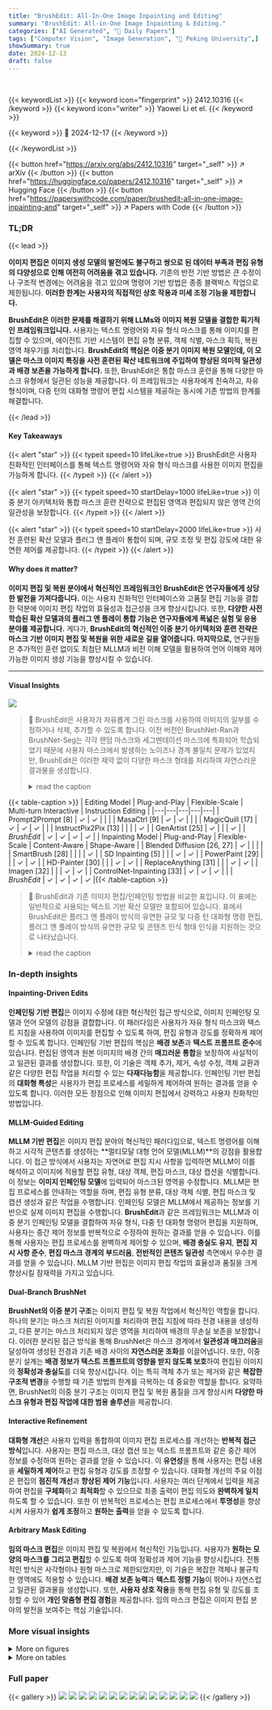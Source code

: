 ```yaml
---
title: "BrushEdit: All-In-One Image Inpainting and Editing"
summary: "BrushEdit: All-in-One Image Inpainting & Editing."
categories: ["AI Generated", "🤗 Daily Papers"]
tags: ["Computer Vision", "Image Generation", "🏢 Peking University",]
showSummary: true
date: 2024-12-13
draft: false
---
```


<br>

{{< keywordList >}}
{{< keyword icon="fingerprint" >}} 2412.10316 {{< /keyword >}}
{{< keyword icon="writer" >}} Yaowei Li et el. {{< /keyword >}}
 
{{< keyword >}} 🤗 2024-12-17 {{< /keyword >}}
 
{{< /keywordList >}}

{{< button href="https://arxiv.org/abs/2412.10316" target="_self" >}}
↗ arXiv
{{< /button >}}
{{< button href="https://huggingface.co/papers/2412.10316" target="_self" >}}
↗ Hugging Face
{{< /button >}}
{{< button href="https://paperswithcode.com/paper/brushedit-all-in-one-image-inpainting-and" target="_self" >}}
↗ Papers with Code
{{< /button >}}




### TL;DR


{{< lead >}}

**이미지 편집은 이미지 생성 모델의 발전에도 불구하고 쌍으로 된 데이터 부족과 편집 유형의 다양성으로 인해 여전히 어려움을 겪고 있습니다.** 기존의 반전 기반 방법은 큰 수정이나 구조적 변경에는 어려움을 겪고 있으며 명령어 기반 방법은 종종 블랙박스 작업으로 제한됩니다. **이러한 한계는 사용자의 직접적인 상호 작용과 미세 조정 기능을 제한합니다.**

**BrushEdit은 이러한 문제를 해결하기 위해 LLMs와 이미지 복원 모델을 결합한 획기적인 프레임워크입니다.** 사용자는 텍스트 명령어와 자유 형식 마스크를 통해 이미지를 편집할 수 있으며, 에이전트 기반 시스템이 편집 유형 분류, 객체 식별, 마스크 획득, 복원 영역 채우기를 처리합니다. **BrushEdit의 핵심은 이중 분기 이미지 복원 모델인데, 이 모델은 마스크 이미지 특징을 사전 훈련된 확산 네트워크에 주입하여 향상된 의미적 일관성과 배경 보존을 가능하게 합니다.** 또한, BrushEdit은 통합 마스크 훈련을 통해 다양한 마스크 유형에서 일관된 성능을 제공합니다. 이 프레임워크는 사용자에게 친숙하고, 자유 형식이며, 다중 턴의 대화형 명령어 편집 시스템을 제공하는 동시에 기존 방법의 한계를 해결합니다.

{{< /lead >}}


#### Key Takeaways

{{< alert "star" >}}
{{< typeit speed=10 lifeLike=true >}} BrushEdit은 사용자 친화적인 인터페이스를 통해 텍스트 명령어와 자유 형식 마스크를 사용한 이미지 편집을 가능하게 합니다. {{< /typeit >}}
{{< /alert >}}

{{< alert "star" >}}
{{< typeit speed=10 startDelay=1000 lifeLike=true >}} 이중 분기 아키텍처와 통합 마스크 훈련 전략으로 편집된 영역과 편집되지 않은 영역 간의 일관성을 보장합니다. {{< /typeit >}}
{{< /alert >}}

{{< alert "star" >}}
{{< typeit speed=10 startDelay=2000 lifeLike=true >}} 사전 훈련된 확산 모델과 플러그 앤 플레이 통합이 되며, 규모 조정 및 편집 강도에 대한 유연한 제어를 제공합니다. {{< /typeit >}}
{{< /alert >}}

#### Why does it matter?
**이미지 편집 및 복원 분야에서 혁신적인 프레임워크인 BrushEdit은 연구자들에게 상당한 발전을 가져다줍니다.** 이는 사용자 친화적인 인터페이스와 고품질 편집 기능을 결합한 덕분에 이미지 편집 작업의 효율성과 접근성을 크게 향상시킵니다. 또한, **다양한 사전 학습된 확산 모델과의 플러그 앤 플레이 통합 기능은 연구자들에게 폭넓은 실험 및 응용 분야를 제공합니다.** 게다가, **BrushEdit의 혁신적인 이중 분기 아키텍처와 훈련 전략은 마스크 기반 이미지 편집 및 복원을 위한 새로운 길을 열어줍니다. 마지막으로,** 연구원들은 추가적인 훈련 없이도 최첨단 MLLM과 비전 이해 모델을 활용하여 언어 이해와 제어 가능한 이미지 생성 기능을 향상시킬 수 있습니다.

------
#### Visual Insights



![](https://arxiv.org/html/2412.10316/x2.png)

> 🔼 BrushEdit은 사용자가 자유롭게 그린 마스크를 사용하여 이미지의 일부를 수정하거나 삭제, 추가할 수 있도록 합니다. 이전 버전인 BrushNet-Ran과 BrushNet-Seg는 각각 랜덤 마스크와 세그멘테이션 마스크에 특화되어 학습되었기 때문에 사용자 마스크에서 발생하는 노이즈나 경계 불일치 문제가 있었지만, BrushEdit은 이러한 제약 없이 다양한 마스크 형태를 처리하여 자연스러운 결과물을 생성합니다.
> <details>
> <summary>read the caption</summary>
> Figure 1: BrushEdit can achieve all-in-one inpainting for arbitrary mask shapes without requiring separate model training for each mask type. This flexibility in handling arbitrary shapes also enhances user-driven editing, as user-provided masks often combine segmentation-based structural details with random mask noise. By supporting arbitrary mask shapes, BrushEdit avoids the artifacts introduced by the random-mask version of BrushNet-Ran and the edge inconsistencies caused by the segmentation-mask version BrushNet-Seg’s strong reliance on boundary shapes.
> </details>





{{< table-caption >}}
| Editing Model | Plug-and-Play | Flexible-Scale | Multi-turn Interactive | Instruction Editing |
|---|---|---|---|---| 
| Prompt2Prompt [8] | ✓ | ✓ |  |  |
| MasaCtrl [9] | ✓ | ✓ |  |  |
| MagicQuill [17] | ✓ | ✓ | ✓ |  |
| InstructPix2Pix [13] |  |  |  | ✓ |
| GenArtist [25] | ✓ |  |  | ✓ |
| *BrushEdit* | ✓ | ✓ | ✓ | ✓ |
| Inpainting Model | Plug-and-Play | Flexible-Scale | Content-Aware | Shape-Aware |
| Blended Diffusion [26, 27] | ✓ |  |  |  |
| SmartBrush [28] |  |  |  | ✓ |
| SD Inpainting [5] |  |  | ✓ | ✓ |
| PowerPaint [29] |  |  | ✓ | ✓ |
| HD-Painter [30] |  |  | ✓ | ✓ |
| ReplaceAnything [31] |  |  | ✓ | ✓ |
| Imagen [32] |  |  | ✓ | ✓ |
| ControlNet-Inpainting [33] | ✓ | ✓ | ✓ |  |
| *BrushEdit* | ✓ | ✓ | ✓ | ✓ |{{< /table-caption >}}

> 🔼 BrushEdit과 기존 이미지 편집/인페인팅 방법을 비교한 표입니다. 이 표에는 일반적으로 사용되는 텍스트 기반 확산 모델만 포함되어 있습니다. 표에서 BrushEdit은 플러그 앤 플레이 방식의 유연한 규모 및 다중 턴 대화형 명령 편집, 플러그 앤 플레이 방식의 유연한 규모 및 콘텐츠 인식 형태 인식을 지원하는 것으로 나타났습니다.
> <details>
> <summary>read the caption</summary>
> TABLE I: Comparison of BrushEdit with Previous Image Editing/Inpainting Methods. Note that we only list commonly used text-guided diffusion methods in this table.
> </details>





### In-depth insights


#### Inpainting-Driven Edits
**인페인팅 기반 편집**은 이미지 수정에 대한 혁신적인 접근 방식으로, 이미지 인페인팅 모델과 언어 모델의 강점을 결합합니다. 이 패러다임은 사용자가 자유 형식 마스크와 텍스트 지침을 사용하여 이미지를 편집할 수 있도록 하여, 편집 유형과 강도를 정확하게 제어할 수 있도록 합니다. 인페인팅 기반 편집의 핵심은 **배경 보존**과 **텍스트 프롬프트 준수**에 있습니다. 편집된 영역과 원본 이미지의 배경 간의 **매끄러운 통합**을 보장하여 사실적이고 일관된 결과를 생성합니다. 또한, 이 기술은 객체 추가, 제거, 속성 수정, 객체 교환과 같은 다양한 편집 작업을 처리할 수 있는 **다재다능함**을 제공합니다. 인페인팅 기반 편집의 **대화형 특성**은 사용자가 편집 프로세스를 세밀하게 제어하여 원하는 결과를 얻을 수 있도록 합니다. 이러한 모든 장점으로 인해 이미지 편집에서 강력하고 사용자 친화적인 방법입니다.

#### MLLM-Guided Editing
**MLLM 기반 편집**은 이미지 편집 분야의 혁신적인 패러다임으로, 텍스트 명령어를 이해하고 시각적 콘텐츠를 생성하는 **멀티모달 대형 언어 모델(MLLM)**의 강점을 활용합니다. 이 접근 방식에서 사용자는 자연어로 편집 지시 사항을 입력하면 MLLM이 이를 해석하고 이미지에 적용할 편집 유형, 대상 객체, 편집 마스크, 대상 캡션을 식별합니다. 이 정보는 **이미지 인페인팅 모델**에 입력되어 마스크된 영역을 수정합니다. MLLM은 편집 프로세스를 안내하는 역할을 하며, 편집 유형 분류, 대상 객체 식별, 편집 마스크 및 캡션 생성과 같은 작업을 수행합니다. 인페인팅 모델은 MLLM에서 제공하는 정보를 기반으로 실제 이미지 편집을 수행합니다. **BrushEdit**과 같은 프레임워크는 MLLM과 이중 분기 인페인팅 모델을 결합하여 자유 형식, 다중 턴 대화형 명령어 편집을 지원하며, 사용자는 중간 제어 정보를 반복적으로 수정하여 원하는 결과를 얻을 수 있습니다. 이를 통해 사용자는 편집 프로세스를 완벽하게 제어할 수 있으며, **배경 충실도 유지**, **편집 지시 사항 준수**, **편집 마스크 경계의 부드러움**, **전반적인 콘텐츠 일관성** 측면에서 우수한 결과를 얻을 수 있습니다. MLLM 기반 편집은 이미지 편집 작업의 효율성과 품질을 크게 향상시킬 잠재력을 가지고 있습니다.

#### Dual-Branch BrushNet
**BrushNet의 이중 분기 구조**는 이미지 편집 및 복원 작업에서 혁신적인 역할을 합니다. 하나의 분기는 마스크 처리된 이미지를 처리하여 편집 지침에 따라 전경 내용을 생성하고, 다른 분기는 마스크 처리되지 않은 영역을 처리하여 배경의 무손실 보존을 보장합니다. 이러한 분리된 접근 방식을 통해 BrushNet은 마스크 경계에서 **일관성과 매끄러움**을 달성하여 생성된 전경과 기존 배경 사이의 **자연스러운 조화**를 이끌어냅니다. 또한, 이중 분기 설계는 **배경 정보가 텍스트 프롬프트의 영향을 받지 않도록 보호**하여 편집된 이미지의 **정확성과 충실도**를 더욱 향상시킵니다. 이는 특히 객체 추가 또는 제거와 같은 **복잡한 구조적 변경**을 수행할 때 기존 방법의 한계를 극복하는 데 중요한 역할을 합니다. 요약하면, BrushNet의 이중 분기 구조는 이미지 편집 및 복원 품질을 크게 향상시켜 **다양한 마스크 유형과 편집 작업에 대한 범용 솔루션**을 제공합니다.

#### Interactive Refinement
**대화형 개선**은 사용자 입력을 통합하여 이미지 편집 프로세스를 개선하는 **반복적 접근 방식**입니다. 사용자는 편집 마스크, 대상 캡션 또는 텍스트 프롬프트와 같은 중간 제어 정보를 수정하여 원하는 결과를 얻을 수 있습니다. 이 **유연성**을 통해 사용자는 편집 내용을 **세밀하게 제어**하고 편집 유형과 강도를 조정할 수 있습니다. 대화형 개선의 주요 이점은 편집의 **점진적 개선**과 **향상된 제어 기능**입니다. 사용자는 여러 단계에서 입력을 제공하여 편집을 **구체화**하고 **최적화**할 수 있으므로 최종 출력이 편집 의도와 **완벽하게 일치**하도록 할 수 있습니다. 또한 이 반복적인 프로세스는 편집 프로세스에서 **투명성**을 향상시켜 사용자가 **쉽게 조정**하고 **원하는 출력**을 얻을 수 있도록 합니다.

#### Arbitrary Mask Editing
**임의 마스크 편집**은 이미지 편집 및 복원에서 혁신적인 기능입니다. 사용자가 **원하는 모양의 마스크를 그리고 편집**할 수 있도록 하여 정확성과 제어 기능을 향상시킵니다. 전통적인 방식은 사각형이나 원형 마스크로 제한되었지만, 이 기술은 복잡한 객체나 불규칙한 영역에도 적용할 수 있습니다. **배경 보존 능력**과 **텍스트 정렬 기능**이 뛰어나 자연스럽고 일관된 결과물을 생성합니다. 또한, **사용자 상호 작용**을 통해 편집 유형 및 강도를 조정할 수 있어 **개인 맞춤형 편집 경험**을 제공합니다. 임의 마스크 편집은 이미지 편집 분야의 발전을 보여주는 핵심 기술입니다.


### More visual insights

<details>
<summary>More on figures
</summary>


![](https://arxiv.org/html/2412.10316/x3.png)

> 🔼 BrushEdit 모델의 전체적인 작동 방식을 보여주는 그림입니다. 사용자가 마스크와 마스크된 이미지를 입력하면, 모델은 마스크를 다운샘플링하고 마스크된 이미지를 VAE 인코더에 입력하여 잠재 공간의 분포를 정렬합니다. 그런 다음 노이즈가 있는 잠재 이미지, 마스크된 이미지 잠재 이미지, 그리고 다운샘플링된 마스크를 연결하여 BrushEdit의 입력으로 사용합니다. BrushEdit에서 추출된 특징은 제로 컨볼루션 블록 이후 사전 훈련된 UNet 레이어에 레이어별로 추가됩니다. 노이즈 제거 후 생성된 이미지와 마스크된 이미지를 블러 처리된 마스크를 사용하여 혼합합니다. 이 그림은 BrushEdit이 어떻게 이미지 인페인팅을 수행하는지, 특히 잠재 공간 정렬, 마스크 처리, 특징 추출 및 UNet과의 통합, 그리고 최종 이미지 생성 과정을 시각적으로 보여줍니다.
> <details>
> <summary>read the caption</summary>
> Figure 2: Model overview. Our model outputs an inpainted image given the mask and masked image input. Firstly, we downsample the mask to accommodate the size of the latent, and input the masked image to the VAE encoder to align the distribution of latent space. Then, noisy latent, masked image latent, and downsampled mask are concatenated as the input of BrushEdit. The feature extracted from BrushEdit is added to pretrained UNet layer by layer after a zero convolution block[33]. After denoising, the generated image and masked image are blended with a blurred mask.
> </details>



![](https://arxiv.org/html/2412.10316/x4.png)

> 🔼 이 그림은 BrushEdit 평가에 사용된 벤치마크 데이터셋인 BrushBench와 EditBench의 개요를 보여줍니다. I과 II는 각각 BrushBench의 자연 이미지와 인공 이미지, 마스크, 캡션을 나타냅니다. (a)~(d)는 사람, 동물, 실내, 실외 시나리오 이미지를 보여주며, 각 이미지 그룹은 원본 이미지, 내부 인페인팅 마스크, 외부 인페인팅 마스크와 상단에 이미지 캡션을 포함합니다. III는 EditBench의 이미지, 마스크, 캡션을 보여주며, (e)는 생성된 이미지, (f)는 자연 이미지입니다. 모든 이미지는 각 벤치마크에서 무작위로 선택되었습니다.
> <details>
> <summary>read the caption</summary>
> Figure 3: Benchmark overview. I and II separately show natural and artificial images, masks, and caption of BrushBench. (a) to (d) show images of humans, animals, indoor scenarios, and outdoor scenarios. Each group of images shows the original image, inside-inpainting mask, and outside-inpainting mask, with an image caption on the top. III show image, mask, and caption from EditBench [32], with (e) for generated images and (f) for natural images. The images are randomly selected from both benchmarks.
> </details>



![](https://arxiv.org/html/2412.10316/x5.png)

> 🔼 이 그림은 다양한 이미지 편집 작업에서 BrushEdit과 기존 편집 방법을 비교한 결과를 보여줍니다. 여기에는 객체 제거(I), 객체 추가(II), 속성 수정(III), 객체 교체(IV)와 같은 편집 작업이 포함됩니다. BrushEdit은 편집된 영역과 편집되지 않은 영역 간의 일관성, 편집 지침 준수, 편집 마스크 경계의 부드러움, 전반적인 콘텐츠 일관성 측면에서 기존 방법보다 우수한 결과를 보여줍니다. 특히 그림 I 및 II는 꽃이나 노트북 삭제, 칼라나 귀걸이 추가와 같은 작업을 보여주는 예시입니다. 기존 방법들은 반전 노이즈로 인한 구조적 아티팩트가 지속되어 만족스러운 결과를 내지 못하는 반면, BrushEdit은 의도한 작업을 성공적으로 수행하고 배경과 조화롭게 어울리는 매끄러운 편집 결과를 생성합니다.
> <details>
> <summary>read the caption</summary>
> Figure 4: Comparison of previous editing methods and BrushEdit on natural and synthetic images, covering image editing operations such as removing objects (I), adding objects (II), modifying attributes (III), and swapping objects (IV).
> </details>



![](https://arxiv.org/html/2412.10316/x6.png)

> 🔼 이 그림은 BrushEdit과 이전 이미지 인페인팅 기법들을 다양한 인페인팅 작업(랜덤 마스크 인페인팅, 세그멘테이션 마스크 인페인팅)에서 비교한 결과를 보여줍니다. 각 결과 그룹에는 Blended Latent Diffusion (BLD), Stable Diffusion Inpainting (SDI), HD-Painter (HDP), PowerPaint (PP), ControlNet-Inpainting (CNI), 이전 버전 BrushNet, 그리고 현재 버전 BrushEdit의 결과가 포함되어 있습니다. 그림 I은 랜덤 마스크 인페인팅, 그림 II는 세그멘테이션 마스크 인페인팅에 대한 결과를 보여주며, BrushEdit이 마스크 처리된 배경 보존과 이미지-텍스트 정렬 측면에서 우수한 성능을 보임을 알 수 있습니다.
> <details>
> <summary>read the caption</summary>
> Figure 5: Performance comparisons of BrushEdit and previous image inpainting methods across various inpainting tasks: (I) Random Mask Inpainting (II) Segmentation Mask Inpainting. Each group of results contains 7777 inpainting methods: (b) Blended Latent Diffusion (BLD) [27], (c) Stable Diffusion Inpainting (SDI) [5], (d) HD-Painter (HDP) [30], (e) PowerPaint (PP) [29], (f) ControlNet-Inpainting (CNI) [33], (g) Our Previous BrushNet and (h) Ours.
> </details>



![](https://arxiv.org/html/2412.10316/x7.png)

> 🔼 이 그림은 커뮤니티에서 미세 조정된 확산 모델에 BrushEdit을 통합하는 방법을 보여줍니다. Stable Diffusion v1.5에서 미세 조정된 5가지 인기 있는 커뮤니티 확산 모델(DreamShaper (DS), epiCRealism (ER), Henmix_Real (HR), MeinaMix (MM), Realistic Vision (RV))을 사용합니다. MM은 특히 애니메이션 이미지용으로 설계되었습니다. 그림은 입력 이미지(a), 다섯 가지 모델의 결과(b-f) 및 마스크(g)를 보여줍니다. 각 모델은 입력 이미지와 마스크를 사용하여 이미지의 마스크된 부분을 채웁니다.
> <details>
> <summary>read the caption</summary>
> Figure 6: Integrating BrushEdit to community fine-tuned diffusion models. We use five popular community diffusion models fine-tuned from stable diffusion v1.5: DreamShaper (DS) [99], epiCRealism (ER) [100], Henmix_Real (HR) [101], MeinaMix (MM) [102], and Realistic Vision (RV) [103]. MM is specifically designed for anime images.
> </details>



![](https://arxiv.org/html/2412.10316/x8.png)

> 🔼 BrushEdit의 유연한 제어 척도를 보여줍니다. (a)는 주어진 마스크 이미지를 보여주고, (b)-(h)는 제어 척도 *w*를 1.0에서 0.2까지 추가하는 것을 보여줍니다. 결과는 정밀한 제어에서 대략적인 제어까지 점진적으로 감소하는 제어 능력을 보여줍니다. *w* 값이 감소함에 따라 BrushEdit이 편집 또는 페인팅 중에 마스크되지 않은 영역을 보호하는 정도가 감소하여, 사용자가 정확성과 유연성 사이의 균형을 조정할 수 있습니다.
> <details>
> <summary>read the caption</summary>
> Figure 7: Flexible control scale of BrushEdit. (a) shows the given masked image, (b)-(h) show adding control scale w𝑤witalic_w from 1.01.01.01.0 to 0.20.20.20.2. Results show a gradually diminishing controllable ability from precise to rough control.
> </details>



</details>




<details>
<summary>More on tables
</summary>


{{< table-caption >}}
| Inverse | Editing | PSNR ↑ | LPIPS×10³ ↓ | MSE×10⁴ ↓ | SSIM×10² ↑ | CLIP Similariy ↑ |
|---|---|---|---|---|---|---| 
| **DDIM** | **P2P** | 17.87 | 208.80 | 219.88 | 71.14 | 22.44 |
| **PnP** | **P2P** | 27.22 | 54.55 | 32.86 | 84.76 | 22.10 |
| **DDIM** | **MasaCtrl** | 22.17 | 106.62 | 86.97 | 79.67 | 21.16 |
| **PnP** | **MasaCtrl** | 22.64 | 87.94 | 81.09 | 81.33 | 21.35 |
| **DDIM** | **P2P-Zero** | 20.44 | 172.22 | 144.12 | 74.67 | 20.54 |
| **PnP** | **P2P-Zero** | 21.53 | 138.98 | 127.32 | 77.05 | 21.05 |
| **DDIM** | **PnP** | 22.28 | 113.46 | 83.64 | 79.05 | **22.55** |
| **PnP** | **PnP** | 22.46 | 106.06 | 80.45 | 79.68 | **22.62** |
| *BrushEdit* |  | **32.16** | **17.22** | **8.43** | **97.08** | 22.44 |{{< /table-caption >}}
> 🔼 PnpBench에서 BrushEdit와 다양한 편집 방법을 비교한 표입니다. 편집 방법으로는 Prompt-to-Prompt (P2P)[8], MasaCtrl[9], Pix2Pix-Zero (P2P-Zero)[9], Plug-and-Play (PnP)[66]가 있으며, 각각에 대해 DDIM Inversion (DDIM)[2]과 PnP Inversion (PnP)[11]의 두 가지 역변환 기법을 평가하여 더 강력한 기준선을 설정했습니다. 빨간색은 최고 결과, 파란색은 두 번째로 좋은 결과를 나타냅니다. 표에는 PSNR, LPIPS, MSE, SSIM, CLIP 유사도와 같은 메트릭을 사용하여 편집된 영역과 편집되지 않은 영역 모두에서 이미지 품질과 텍스트 정렬을 측정한 결과가 포함되어 있습니다.
> <details>
> <summary>read the caption</summary>
> TABLE II: Comparison of BrushEdit with various editing methods in PnpBench. For editing methods Prompt-to-Prompt (P2P)[8], MasaCtrl[9], Pix2Pix-Zero (P2P-Zero)[9], and Plug-and-Play (PnP)[66], we evaluate two inversion techniques, DDIM Inversion (DDIM)[2] and PnP Inversion (PnP)[11], to establish stronger baselines. Red stands for the best result, Blue stands for the second best result.
> </details>

{{< table-caption >}}
| Methods | _BrushEdit_ | NP | EF | AIDI | EDICT | NT | Style Diffusion |
|---|---|---|---|---|---|---|---| 
| **Inference Time (s)** | **3.57** | **18.22** | 19.10 | 35.41 | 35.48 | 148.48 | 382.98 |{{< /table-caption >}}
> 🔼 BrushEdit은 이미지 편집 결과는 향상시키면서 다른 역전 기반 편집 방법보다 추론 시간이 훨씬 짧습니다. 표는 BrushEdit과 Negative-Prompt Inversion (NP), Edit Friendly Inversion (EF), AIDI, EDICT, Null-Text Inversion (NT), Style Diffusion + Prompt-to-Prompt 등 다른 역전 기반 방법의 추론 시간을 비교한 결과를 보여줍니다.
> <details>
> <summary>read the caption</summary>
> TABLE III: Comparison of inference time between our inpainting-based BrushEdit  and other inversion-based methods, including Negative-Prompt Inversion (NP), Edit Friendly Inversion (EF), AIDI[98], EDICT, Null-Text Inversion (NT), and Style Diffusion added with Prompt-to-Prompt. BrushEdit achieves better editing results with far less inference time than all inversion-based methods.
> </details>

{{< table-caption >}}
|                         | Inside-inpainting |                       Masked Background Fidelity | Text Align | Outside-inpainting |                       Masked Background Fidelity | Text Align |
| ----------------------- | :--------------- | :-------------------------------------------- | :--------- | :---------------- | :-------------------------------------------- | :--------- |
| **Metrics**            | **Models**       | PSNR↑ | MSE×10³↓ | LPIPS×10³↓ | SSIM↑ | **Models**      | PSNR↑ | MSE×10³↓ | LPIPS×10³↓ | SSIM↑ | CLIP Sim↑ |
|                         | **BLD (1)**     | 21.33 | 9.76      | 49.26      | 74.58 | **BLD (1)**    | 15.85 | 35.86      | 21.40      | 77.40 | 26.15     |
|                         | **SDI (2)**     | 21.52 | 13.87     | 48.39      | 89.07 | **SDI (2)**    | 18.04 | 19.87      | 15.13      | 91.42 | 26.17     |
|                         | **HDP (3)**     | 22.61 | 9.95      | 43.50      | 89.03 | **HDP (3)**    | 18.03 | 22.99      | 15.22      | 90.48 | 26.37     |
|                         | **PP (4)**      | 21.43 | 32.73     | 48.43      | 86.39 | **PP (4)**     | 18.04 | 31.78      | 15.13      | 90.11 | **26.48**    |
|                         | **CNI (5)**     | 12.39 | 78.78     | 243.62     | 65.25 | **CNI (5)**    | 11.91 | 83.03      | 58.16      | 66.80 | 26.73     |
|                         | **CNI* (5)**    | 22.73 | 24.58     | 43.49      | 91.53 | **CNI* (5)**   | 17.50 | 37.72      | 19.95      | 94.87 | 27.21     |
|                         | **BrushNet-Seg*** | **31.94** | **0.80**  | **18.67** | **96.55** | **BrushNet-Seg***| **27.82** | **2.25**  | **4.63** | **98.95** | **27.22**     |
|                         | *BrushEdit***      | **31.98** | **0.79**  | 18.92      | **96.68** | *BrushEdit***     | 27.65 | 2.30       | 4.90       | **98.97** | **27.29**    |{{< /table-caption >}}
> 🔼 BrushEdit 및 기타 확산 기반 이미지 보정 모델(Blended Latent Diffusion (BLD), Stable Diffusion Inpainting (SDI), HD-Painter (HDP), PowerPaint (PP), ControlNet-Inpainting (CNI), Segmentation-based BrushNet-Seg)을 BrushBench에서 비교한 정량적 결과입니다. 표는 내부 및 외부 보정 모두에 대한 배경 충실도 및 텍스트 정렬(텍스트 정렬) 지표를 보여줍니다. 모든 모델은 기본 모델로 Stable Diffusion V1.5를 사용합니다. 빨간색은 최고 결과를, 파란색은 두 번째로 좋은 결과를 나타냅니다.
> <details>
> <summary>read the caption</summary>
> TABLE IV: Quantitative comparisons between BrushEdit and other diffusion-based inpainting models in BrushBench: Blended Latent Diffusion (BLD)[27], Stable Diffusion Inpainting (SDI)[5], HD-Painter (HDP)[30], PowerPaint (PP)[29], ControlNet-Inpainting (CNI)[33], and our previous Segmentation-based BrushNet-Seg[22]. The table shows metrics on background fidelity and text alignment (Text Align) for both inside- and outside-inpainting. All models use Stable Diffusion V1.5 as the base model. Red indicates the best result, while Blue indicates the second-best result.
> </details>

{{< table-caption >}}
| Metrics | Masked Background Fidelity | Text Align | CLIP Sim |
|---|---|---|---|---| 
| Models | PSNR↑ | MSE<sub>×10³</sub>↓ | LPIPS<sub>×10³</sub>↓ | SSIM<sub>×10³</sub>↑ | |
| **BLD**[27] | 20.89 | 10.93 | 31.90 | 85.09 | 28.62 |
| **SDI**[5] | 23.25 | 6.94 | 24.30 | 90.13 | 28.00 |
| **HDP**[30] | 23.07 | **6.70** | 24.32 | 92.56 | 28.34 |
| **PP**[29] | 23.34 | 20.12 | 24.12 | 91.49 | 27.80 |
| **CNI**[33] | 12.71 | 69.42 | 159.71 | 79.16 | 28.16 |
| **CNI***[33] | 22.61 | 35.93 | 26.14 | 94.05 | 27.74 |
| **BrushNet-Ran*** | **33.66** | **0.63** | **10.12** | **98.13** | **28.87** |
| *BrushEdit* | **32.97** | **0.70** | **7.24** | **98.60** | **29.62** |{{< /table-caption >}}
> 🔼 EditBench에서 BrushEdit과 다른 확산 기반 이미지 복원 모델(랜덤 마스크 기반 BrushNet-Ran 포함)을 정량적으로 비교한 표입니다. 비교 방법 및 메트릭에 대한 자세한 설명은 표 IV의 캡션을 참조하세요. 빨간색은 최고 결과, 파란색은 두 번째로 좋은 결과를 나타냅니다.
> <details>
> <summary>read the caption</summary>
> TABLE V: Quantitative comparisons among BrushEdit and other diffusion-based inpainting models, Random-mask-based BrushNet-Ran in EditBench. A detailed explanation of compared methods and metrics can be found in the caption of Tab. IV. Red stands for the best result, Blue stands for the second best result.
> </details>

{{< table-caption >}}
| Metrics | Image Quality | | | Masked Region Preservation | | | Text Align | 
|---|---|---|---|---|---|---|---| 
| Model | IR×10↑ | HPS×10²↑ | AS↑ | PSNR↑ | MSE×10²↓ | LPIPS×10³↓ | CLIP Sim↑ |
|---|---|---|---|---|---|---|---| 
| SDI | 11.00 | 27.53 | 6.53 | 19.78 | 16.87 | 31.76 | 26.69 |
| w/o fine-tune | 11.59 | 27.71 | 6.59 | 19.86 | 16.09 | 31.68 | 26.91 |
| w/ fine-tune | **11.63** | **27.73** | **6.60** | **20.13** | **15.84** | **31.57** | **26.93** |{{< /table-caption >}}
> 🔼 이 표는 이중 분기 디자인에 대한 절제 연구 결과를 보여줍니다. Stable Diffusion Inpainting(SDI)은 전체 UNet이 미세 조정되는 단일 분기 디자인을 사용합니다. 기본 UNet을 미세 조정하는 것과 고정하는 두 가지 변형으로 이중 분기 모델을 학습하여 절제 분석을 수행했습니다. 결과는 이중 분기 디자인을 채택하여 달성한 우수한 성능을 보여줍니다. BrushEdit은 이미지 품질, 마스크 영역 보존, 텍스트 정렬의 세 가지 측면에서 평가됩니다. Image Quality는 생성된 이미지의 품질을 평가하고 Masked Region Preservation은 마스크되지 않은 영역이 얼마나 잘 보존되었는지 평가하고 Text Align은 생성된 이미지가 텍스트 프롬프트와 얼마나 잘 일치하는지 평가합니다. 각 메트릭에 대해 가장 높은 값이 빨간색으로 강조 표시됩니다.
> <details>
> <summary>read the caption</summary>
> TABLE VI: Ablation on dual-branch design. Stable Diffusion Inpainting (SDI) use single-branch design, where the entire UNet is fine-tuned. We conducted an ablation analysis by training a dual-branch model with two variations: one with the base UNet fine-tuned, and another with the base UNet forzened. Results demonstrate the superior performance achieved by adopting the dual-branch design. Red is the best result.
> </details>

{{< table-caption >}}
| Metrics | Image Quality | Masked Region Preservation | Text Align |
|---|---|---|---|---|---|---|---|---|---|
| Enc | Mask | Attn | UNet | Blend | IR×10↑ | HPS×10²↑ | AS↑ | PSNR↑ | MSE×10²↓ | LPIPS×10³↓ | CLIP Sim↑ |
|---|---|---|---|---|---|---|---|---|---|---|---|---|
| Conv | w/ | w/o | full | w/o | 11.05 | 26.23 | 6.55 | 14.89 | 37.23 | 64.54 | 26.76 |
| VAE | w/o | w/o | full | w/o | 11.55 | 27.70 | 6.57 | 17.96 | 26.38 | 49.33 | 26.87 |
| VAE | w/ | w/ | full | w/o | 11.25 | 27.62 | 6.56 | 18.69 | 19.44 | 34.28 | 26.63 |
| Conv | w/ | w/ | CN | w/o | 9.58 | 26.85 | 6.47 | 12.15 | 80.91 | 150.89 | 26.88 |
| VAE | w/ | w/ | CN | w/o | 10.53 | 27.42 | 6.59 | 18.28 | 24.36 | 41.63 | 26.89 |
| VAE | w/ | w/o | CN | w/o | 11.42 | 27.69 | 6.58 | 18.49 | 24.09 | 36.33 | 26.86 |
| VAE | w/ | w/o | half | w/o | 11.47 | 27.70 | 6.57 | 19.01 | 23.77 | 33.57 | 26.87 |
| VAE | w/ | w/o | full | w/o | **11.76** | **27.94** | 6.59 | **29.88** | **1.53** | **11.65** | **26.91** |
| VAE | w/ | w/o | full | paste | 11.72 | 27.93 | 6.58 | - | - | - | 26.80 |
{{< /table-caption >}}
> 🔼 이 표는 이미지 인페인팅 작업에서 다양한 모델 디자인의 영향을 조사하기 위한 절제 연구 결과를 보여줍니다. BrushEdit은 이미지 인페인팅 모델을 기반으로 하므로 편집 작업은 MLLM, BrushEdit 및 객체 감지 모델을 에이전트로 연결하여 추론만으로 수행됩니다. 인페인팅 기능은 모델의 훈련 결과를 직접적으로 반영합니다. 표 VII은 이중 분기 및 단일 분기 설계를 비교하고 추가 분기 아키텍처에 대한 절제 연구를 강조 표시합니다.  BrushBench에서 수행된 절제 연구는 내부 인페인팅과 외부 인페인팅 모두에 대한 성능을 평균적으로 나타냅니다. 표에서 다음과 같은 구성 요소들을 변경하며 실험했습니다.  * 이미지 인코더(Enc): 무작위로 초기화된 컨볼루션(Conv) 및 VAE 중에서 선택 * 마스크 입력 포함(Mask): 추가(w/) 및 추가하지 않음(w/o) 중에서 선택 * 교차 주의 레이어 존재(Attn): 추가(w/) 및 추가하지 않음(w/o) 중에서 선택 * UNet 특징 추가 유형(UNet): 전체 UNet 특징 추가(full), UNet 특징의 절반 추가(half) 및 ControlNet과 같은 특징 추가(CN) 중에서 선택 * 혼합 연산(Blend): 추가하지 않음(w/o), 직접 붙여넣기(paste) 및 흐린 혼합(blur) 중에서 선택  결과는 이중 분기 설계가 단일 분기 설계보다 성능이 훨씬 뛰어나다는 것을 보여줍니다. 또한 이중 분기 설정에서 기본 확산 모델을 미세 조정하면 고정하는 것보다 우수한 결과를 얻을 수 있습니다. 그러나 미세 조정하면 모델에 대한 유연성과 제어가 제한될 수 있습니다. 성능과 유연성 사이의 균형을 고려하여 모델에 고정된 이중 분기 설계를 채택했습니다.
> <details>
> <summary>read the caption</summary>
> TABLE VII: Ablation on model architecture. We ablate on the following components: the image encoder (Enc), selected from a random initialized convolution (Conv) and a VAE; the inclusion of mask in input (Mask), chosen from adding (w/) and not adding (w/o); the presence of cross-attention layers (Attn), chosen from adding (w/) and not adding (w/o); the type of UNet feature addition (UNet), selected from adding the full UNet feature (full), adding half of the UNet feature (half), and adding the feature like ControlNet (CN); and finally, the blending operation (Blend), chosen from not adding (w/o), direct pasting (paste), and blurred blending (blur). Red is the best result.
> </details>

</details>




### Full paper

{{< gallery >}}
<img src="paper_images/1.png" class="grid-w50 md:grid-w33 xl:grid-w25" />
<img src="paper_images/2.png" class="grid-w50 md:grid-w33 xl:grid-w25" />
<img src="paper_images/3.png" class="grid-w50 md:grid-w33 xl:grid-w25" />
<img src="paper_images/4.png" class="grid-w50 md:grid-w33 xl:grid-w25" />
<img src="paper_images/5.png" class="grid-w50 md:grid-w33 xl:grid-w25" />
<img src="paper_images/6.png" class="grid-w50 md:grid-w33 xl:grid-w25" />
<img src="paper_images/7.png" class="grid-w50 md:grid-w33 xl:grid-w25" />
<img src="paper_images/8.png" class="grid-w50 md:grid-w33 xl:grid-w25" />
<img src="paper_images/9.png" class="grid-w50 md:grid-w33 xl:grid-w25" />
<img src="paper_images/10.png" class="grid-w50 md:grid-w33 xl:grid-w25" />
<img src="paper_images/11.png" class="grid-w50 md:grid-w33 xl:grid-w25" />
<img src="paper_images/12.png" class="grid-w50 md:grid-w33 xl:grid-w25" />
<img src="paper_images/13.png" class="grid-w50 md:grid-w33 xl:grid-w25" />
<img src="paper_images/14.png" class="grid-w50 md:grid-w33 xl:grid-w25" />
{{< /gallery >}}
